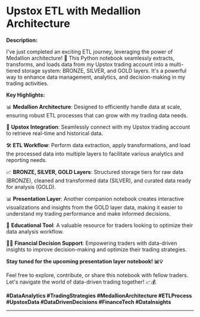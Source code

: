 # Upstox ETL with Medallion Architecture

**Description:**

I've just completed an exciting ETL journey, leveraging the power of Medallion architecture! 🚀 This Python notebook seamlessly extracts, transforms, and loads data from my Upstox trading account into a multi-tiered storage system: BRONZE, SILVER, and GOLD layers. It's a powerful way to enhance data management, analytics, and decision-making in my trading activities.

**Key Highlights:**

📊 **Medallion Architecture**: Designed to efficiently handle data at scale, ensuring robust ETL processes that can grow with my trading data needs.

🔗 **Upstox Integration**: Seamlessly connect with my Upstox trading account to retrieve real-time and historical data.

🛠️ **ETL Workflow**: Perform data extraction, apply transformations, and load the processed data into multiple layers to facilitate various analytics and reporting needs.

📈 **BRONZE, SILVER, GOLD Layers**: Structured storage tiers for raw data (BRONZE), cleaned and transformed data (SILVER), and curated data ready for analysis (GOLD).

📊 **Presentation Layer**: Another companion notebook creates interactive visualizations and insights from the GOLD layer data, making it easier to understand my trading performance and make informed decisions.

📓 **Educational Tool**: A valuable resource for traders looking to optimize their data analysis workflow.

👩‍💼 **Financial Decision Support**: Empowering traders with data-driven insights to improve decision-making and optimize their trading strategies.

**Stay tuned for the upcoming presentation layer notebook! 📊💡**

Feel free to explore, contribute, or share this notebook with fellow traders. Let's navigate the world of data-driven trading together! 📈💰

**#DataAnalytics #TradingStrategies #MedallionArchitecture #ETLProcess #UpstoxData #DataDrivenDecisions #FinanceTech #DataInsights**

---
